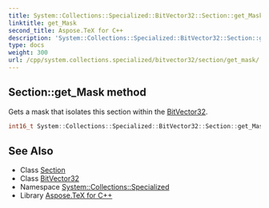 ```yaml
---
title: System::Collections::Specialized::BitVector32::Section::get_Mask method
linktitle: get_Mask
second_title: Aspose.TeX for C++
description: 'System::Collections::Specialized::BitVector32::Section::get_Mask method. Gets a mask that isolates this section within the BitVector32 in C++.'
type: docs
weight: 300
url: /cpp/system.collections.specialized/bitvector32/section/get_mask/
---
```

## Section::get_Mask method


Gets a mask that isolates this section within the [BitVector32](../../).

```cpp
int16_t System::Collections::Specialized::BitVector32::Section::get_Mask()
```

## See Also

* Class [Section](../)
* Class [BitVector32](../../)
* Namespace [System::Collections::Specialized](../../../)
* Library [Aspose.TeX for C++](../../../../)
